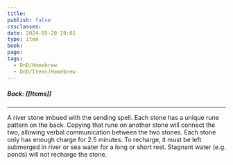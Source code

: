 ```yaml
---
title: 
publish: false
cssclasses: 
date: 2024-05-20 19:01
type: item
book: 
page: 
tags:
  - DnD/Homebrew
  - DnD/Items/Homebrew
---
```

##### Back: [[Items]]

---

A river stone imbued with the sending spell. Each stone has a unique rune pattern on the back. Copying that rune on another stone will connect the two, allowing verbal communication between the two stones.
Each stone only has enough charge for 2.5 minutes. To recharge, it must be left submerged in river or sea water for a long or short rest. Stagnant water (e.g. ponds) will not recharge the stone.
